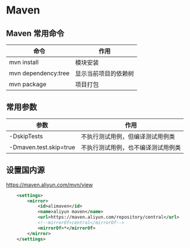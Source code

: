 # Maven

## Maven 常用命令

| 命令                | 作用                 |
| ------------------- | -------------------- |
| mvn install         | 模块安装             |
| mvn dependency:tree | 显示当前项目的依赖树 |
| mvn package         | 项目打包             |

## 常用参数

| 参数                   | 作用                               |
| ---------------------- | ---------------------------------- |
| -DskipTests            | 不执行测试用例，但编译测试用例类   |
| -Dmaven.test.skip=true | 不执行测试用例，也不编译测试用例类 |

## 设置国内源

<https://maven.aliyun.com/mvn/view>

```xml
    <settings> 
        <mirror>
            <id>alimaven</id>
            <name>aliyun maven</name>
            <url>https://maven.aliyun.com/repository/central</url>
            <!--mirrorOf>central</mirrorOf-->   
            <mirrorOf>*</mirrorOf>   
        </mirror>
    </settings>
```

